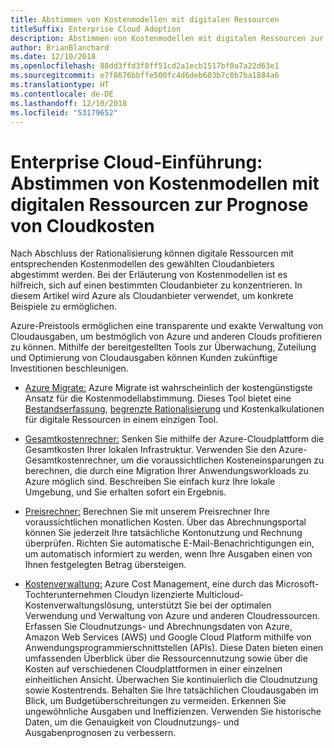 ```yaml
---
title: Abstimmen von Kostenmodellen mit digitalen Ressourcen
titleSuffix: Enterprise Cloud Adoption
description: Abstimmen von Kostenmodellen mit digitalen Ressourcen zur Prognose von Cloudkosten
author: BrianBlanchard
ms.date: 12/10/2018
ms.openlocfilehash: 88dd3ffd3f8ff51cd2a1ecb1517bf0a7a22d63e1
ms.sourcegitcommit: e7f8676bbffe500fc4d6deb603b7c0b7ba1884a6
ms.translationtype: HT
ms.contentlocale: de-DE
ms.lasthandoff: 12/10/2018
ms.locfileid: "53179652"
---
```

# <a name="enterprise-cloud-adoption-align-cost-models-with-the-digital-estate-to-forecast-cloud-costs"></a>Enterprise Cloud-Einführung: Abstimmen von Kostenmodellen mit digitalen Ressourcen zur Prognose von Cloudkosten

Nach Abschluss der Rationalisierung können digitale Ressourcen mit entsprechenden Kostenmodellen des gewählten Cloudanbieters abgestimmt werden. Bei der Erläuterung von Kostenmodellen ist es hilfreich, sich auf einen bestimmten Cloudanbieter zu konzentrieren. In diesem Artikel wird Azure als Cloudanbieter verwendet, um konkrete Beispiele zu ermöglichen.

Azure-Preistools ermöglichen eine transparente und exakte Verwaltung von Cloudausgaben, um bestmöglich von Azure und anderen Clouds profitieren zu können. Mithilfe der bereitgestellten Tools zur Überwachung, Zuteilung und Optimierung von Cloudausgaben können Kunden zukünftige Investitionen beschleunigen.

- [Azure Migrate:](/azure/migrate/migrate-overview) Azure Migrate ist wahrscheinlich der kostengünstigste Ansatz für die Kostenmodellabstimmung. Dieses Tool bietet eine [Bestandserfassung](inventory.md), [begrenzte Rationalisierung](rationalize.md) und Kostenkalkulationen für digitale Ressourcen in einem einzigen Tool.

- [Gesamtkostenrechner:](https://azure.com/tco) Senken Sie mithilfe der Azure-Cloudplattform die Gesamtkosten Ihrer lokalen Infrastruktur. Verwenden Sie den Azure-Gesamtkostenrechner, um die voraussichtlichen Kosteneinsparungen zu berechnen, die durch eine Migration Ihrer Anwendungsworkloads zu Azure möglich sind. Beschreiben Sie einfach kurz Ihre lokale Umgebung, und Sie erhalten sofort ein Ergebnis.

- [Preisrechner:](https://azure.microsoft.com/en-in/pricing/) Berechnen Sie mit unserem Preisrechner Ihre voraussichtlichen monatlichen Kosten. Über das Abrechnungsportal können Sie jederzeit Ihre tatsächliche Kontonutzung und Rechnung überprüfen. Richten Sie automatische E-Mail-Benachrichtigungen ein, um automatisch informiert zu werden, wenn Ihre Ausgaben einen von Ihnen festgelegten Betrag übersteigen.

- [Kostenverwaltung:](https://azure.microsoft.com/en-in/services/cost-management/) Azure Cost Management, eine durch das Microsoft-Tochterunternehmen Cloudyn lizenzierte Multicloud-Kostenverwaltungslösung, unterstützt Sie bei der optimalen Verwendung und Verwaltung von Azure und anderen Cloudressourcen. Erfassen Sie Cloudnutzungs- und Abrechnungsdaten von Azure, Amazon Web Services (AWS) und Google Cloud Platform mithilfe von Anwendungsprogrammierschnittstellen (APIs). Diese Daten bieten einen umfassenden Überblick über die Ressourcennutzung sowie über die Kosten auf verschiedenen Cloudplattformen in einer einzelnen einheitlichen Ansicht. Überwachen Sie kontinuierlich die Cloudnutzung sowie Kostentrends. Behalten Sie Ihre tatsächlichen Cloudausgaben im Blick, um Budgetüberschreitungen zu vermeiden. Erkennen Sie ungewöhnliche Ausgaben und Ineffizienzen. Verwenden Sie historische Daten, um die Genauigkeit von Cloudnutzungs- und Ausgabenprognosen zu verbessern.
